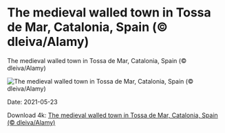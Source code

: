 # The medieval walled town in Tossa de Mar, Catalonia, Spain (© dleiva/Alamy)

The medieval walled town in Tossa de Mar, Catalonia, Spain (© dleiva/Alamy)

![The medieval walled town in Tossa de Mar, Catalonia, Spain (© dleiva/Alamy)](https://bing.com/th?id=OHR.CapeofTossa_EN-US6969132211_UHD.jpg&w=1024&h=576)

Date: 2021-05-23

Download 4k: [The medieval walled town in Tossa de Mar, Catalonia, Spain (© dleiva/Alamy)](https://bing.com/th?id=OHR.CapeofTossa_EN-US6969132211_UHD.jpg)

